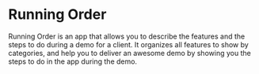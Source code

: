 # Running Order
Running Order is an app that allows you to describe the features and the steps to do during a demo for a client.
It organizes all features to show by categories, and help you to deliver an awesome demo by showing you the steps to do in the app during the demo. 
